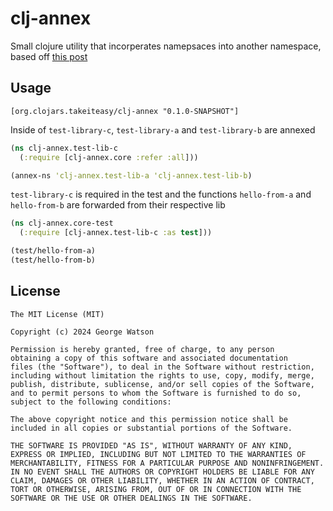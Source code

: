 # clj-annex

Small clojure utility that incorperates namepsaces into another namespace, based off [this post](https://stackoverflow.com/a/15617624)

## Usage

```
[org.clojars.takeiteasy/clj-annex "0.1.0-SNAPSHOT"]
```

Inside of `test-library-c`, `test-library-a` and `test-library-b` are annexed

```clojure
(ns clj-annex.test-lib-c
  (:require [clj-annex.core :refer :all]))

(annex-ns 'clj-annex.test-lib-a 'clj-annex.test-lib-b)
```

`test-library-c` is required in the test and the functions `hello-from-a` and `hello-from-b` are forwarded from their respective lib

```clojure
(ns clj-annex.core-test
  (:require [clj-annex.test-lib-c :as test]))

(test/hello-from-a)
(test/hello-from-b)
```

## License

```
The MIT License (MIT)

Copyright (c) 2024 George Watson

Permission is hereby granted, free of charge, to any person
obtaining a copy of this software and associated documentation
files (the "Software"), to deal in the Software without restriction,
including without limitation the rights to use, copy, modify, merge,
publish, distribute, sublicense, and/or sell copies of the Software,
and to permit persons to whom the Software is furnished to do so,
subject to the following conditions:

The above copyright notice and this permission notice shall be
included in all copies or substantial portions of the Software.

THE SOFTWARE IS PROVIDED "AS IS", WITHOUT WARRANTY OF ANY KIND,
EXPRESS OR IMPLIED, INCLUDING BUT NOT LIMITED TO THE WARRANTIES OF
MERCHANTABILITY, FITNESS FOR A PARTICULAR PURPOSE AND NONINFRINGEMENT.
IN NO EVENT SHALL THE AUTHORS OR COPYRIGHT HOLDERS BE LIABLE FOR ANY
CLAIM, DAMAGES OR OTHER LIABILITY, WHETHER IN AN ACTION OF CONTRACT,
TORT OR OTHERWISE, ARISING FROM, OUT OF OR IN CONNECTION WITH THE
SOFTWARE OR THE USE OR OTHER DEALINGS IN THE SOFTWARE.
```
